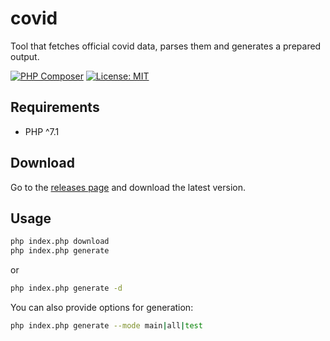 # covid

Tool that fetches official covid data, parses them and generates a prepared output. 

[![PHP Composer](https://github.com/malcolmamal/covid/workflows/PHP%20Composer/badge.svg)](https://github.com/malcolmamal/covid/actions) [![License: MIT](https://img.shields.io/badge/License-MIT-yellow.svg)](https://opensource.org/licenses/MIT)


## Requirements

- PHP ^7.1

## Download

Go to the [releases page](https://github.com/malcolmamal/covid/releases) and download the latest version.

## Usage

```bash
php index.php download
php index.php generate
```

or

```bash
php index.php generate -d
```

You can also provide options for generation:

```bash
php index.php generate --mode main|all|test
```

